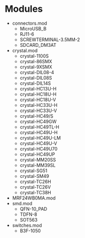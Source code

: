 Modules
=======

* connectors.mod
    * MicroUSB_B
    * RJ11-6
    * SCREWTERMINAL-3.5MM-2
    * SDCARD_DM3AT
* crystal.mod
    * crystal-1100S
    * crystal-86SMX
    * crystal-9XSMX
    * crystal-DIL08-4
    * crystal-DIL08S
    * crystal-DIL14S
    * crystal-HC13U-H
    * crystal-HC18U-H
    * crystal-HC18U-V
    * crystal-HC33U-H
    * crystal-HC33U-V
    * crystal-HC49/S
    * crystal-HC49GW
    * crystal-HC49TL-H
    * crystal-HC49U-H
    * crystal-HC49U-LM
    * crystal-HC49U-V
    * crystal-HC49U70
    * crystal-HC49UP
    * crystal-MM20SS
    * crystal-MM39SL
    * crystal-SG51
    * crystal-SM49
    * crystal-TC26H
    * crystal-TC26V
    * crystal-TC38H
* MRF24WB0MA.mod
* smd.mod
    * QFN-10_PAD
    * TDFN-8
    * SOT563
* switches.mod
    * B3F-1050

